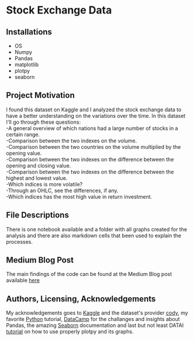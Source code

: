 # Stock Exchange Data 

## Installations 
- OS
- Numpy
- Pandas 
- matplotlib
- plotpy
- seaborn

## Project Motivation
I found this dataset on Kaggle and I analyzed the stock exchange data to have a better understanding on the variations over the time. 
In this dataset I'll go through these questions:  <br />
-A general overview of which nations had a large number of stocks in a certain range.  <br />
-Comparison between the two indexes on the volume.  <br />
-Comparison between the two countries on the volume multiplied by the opening value.  <br />
-Comparison between the two indexes on the difference between the opening and closing value. <br />
-Comparison between the two indexes on the difference between the highest and lowest value. <br />
-Which indices is more volatile? <br />
-Through an OHLC, see the differences, if any.  <br />
-Which indices has the most high value in return investment.  <br />

## File Descriptions
There is one notebook available and a folder with all graphs created for the analysis and there are also markdown cells that been used to explain the processes.

## Medium Blog Post 
The main findings of the code can be found at the Medium Blog post available [here](https://medium.com/@isma.ali1993/stock-exchange-analysis-661230ca13aa)

## Authors, Licensing, Acknowledgements
My acknowledgements goes to [Kaggle](https://www.kaggle.com/datasets/mattiuzc/stock-exchange-data) and the dataset's provider [cody](https://www.kaggle.com/mattiuzc), my favorite [Python](https://docs.python.org/3/tutorial/) tutorial, 
[DataCamp](https://app.datacamp.com/learn) for the challanges and insights about Pandas, 
the amazing [Seaborn](https://seaborn.pydata.org/generated/seaborn.lineplot.html) documentation and last but not least DATAI [tutorial](https://www.kaggle.com/code/kanncaa1/plotly-tutorial-for-beginners) on how to use properly plotpy and its graphs.
